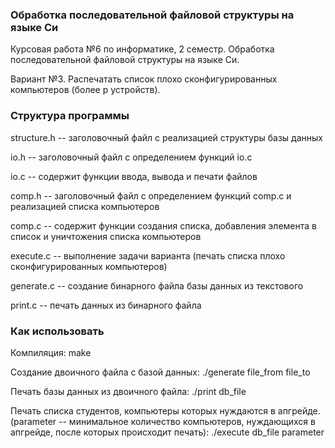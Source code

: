 ### Обработка последовательной файловой структуры на языке Си

Курсовая работа №6 по информатике, 2 семестр. Обработка последовательной файловой структуры на языке Си.

Вариант №3. Распечатать список плохо сконфигурированных компьютеров (более p устройств).


### Структура программы

structure.h -- заголовочный файл с реализацией структуры базы данных

io.h -- заголовочный файл с определением функций io.c

io.c -- содержит функции ввода, вывода и печати файлов

comp.h -- заголовочный файл с определением функций comp.c и реализацией списка компьютеров

comp.c -- содержит функции создания списка, добавления элемента в список и уничтожения списка компьютеров

execute.c -- выполнение задачи варианта (печать списка плохо сконфигурированных компьютеров)

generate.c -- создание бинарного файла базы данных из текстового

print.c -- печать данных из бинарного файла

### Как использовать

Компиляция:
make

Создание двоичного файла с базой данных:
./generate file_from file_to

Печать базы данных из двоичного файла:
./print db_file

Печать списка студентов, компьютеры которых нуждаются в апгрейде.
(parameter -- минимальное количество компьютеров, нуждающихся в апгрейде,
после которых происходит печать):
./execute db_file parameter